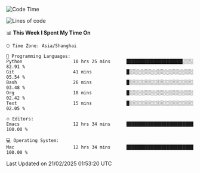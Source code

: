 <!--START_SECTION:waka-->
![Code Time](http://img.shields.io/badge/Code%20Time-2%2C543%20hrs%202%20mins-blue)

![Lines of code](https://img.shields.io/badge/From%20Hello%20World%20I%27ve%20Written-335.2%20thousand%20lines%20of%20code-blue)

📊 **This Week I Spent My Time On** 

```text
🕑︎ Time Zone: Asia/Shanghai

💬 Programming Languages: 
Python                   10 hrs 25 mins      █████████████████████░░░░   82.91 % 
Git                      41 mins             █░░░░░░░░░░░░░░░░░░░░░░░░   05.54 % 
Bash                     26 mins             █░░░░░░░░░░░░░░░░░░░░░░░░   03.48 % 
Org                      18 mins             █░░░░░░░░░░░░░░░░░░░░░░░░   02.42 % 
Text                     15 mins             █░░░░░░░░░░░░░░░░░░░░░░░░   02.05 % 

🔥 Editors: 
Emacs                    12 hrs 34 mins      █████████████████████████   100.00 % 

💻 Operating System: 
Mac                      12 hrs 34 mins      █████████████████████████   100.00 % 
```


 Last Updated on 21/02/2025 01:53:20 UTC
<!--END_SECTION:waka-->
